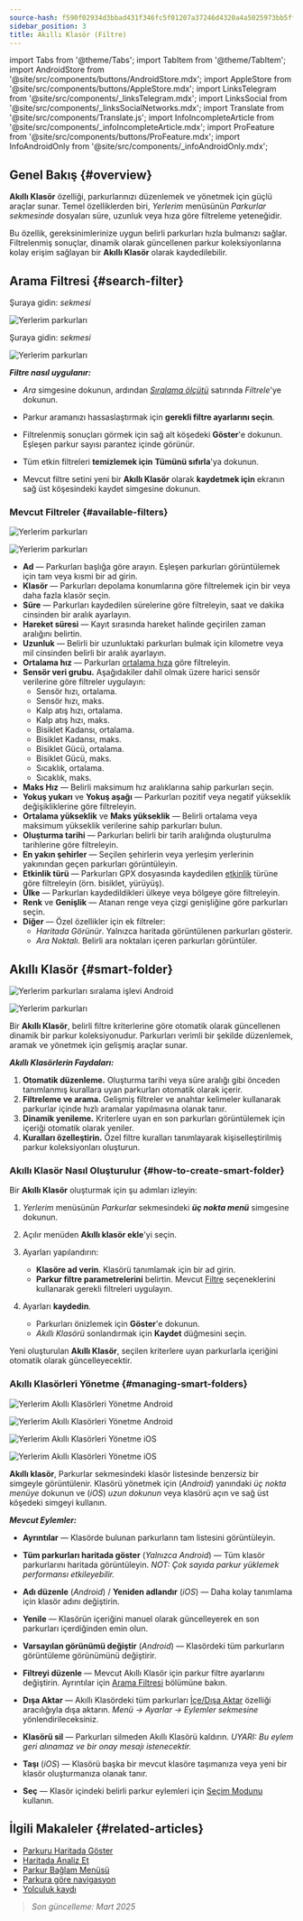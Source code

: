 ```yaml
---
source-hash: f590f02934d3bbad431f346fc5f01207a37246d4320a4a5025973bb5ff373b63
sidebar_position: 3
title: Akıllı Klasör (Filtre)
---
```

import Tabs from '@theme/Tabs';
import TabItem from '@theme/TabItem';
import AndroidStore from '@site/src/components/buttons/AndroidStore.mdx';
import AppleStore from '@site/src/components/buttons/AppleStore.mdx';
import LinksTelegram from '@site/src/components/_linksTelegram.mdx';
import LinksSocial from '@site/src/components/_linksSocialNetworks.mdx';
import Translate from '@site/src/components/Translate.js';
import InfoIncompleteArticle from '@site/src/components/_infoIncompleteArticle.mdx';
import ProFeature from '@site/src/components/buttons/ProFeature.mdx';
import InfoAndroidOnly from '@site/src/components/_infoAndroidOnly.mdx';



## Genel Bakış {#overview}

**Akıllı Klasör** özelliği, parkurlarınızı düzenlemek ve yönetmek için güçlü araçlar sunar. Temel özelliklerden biri, *Yerlerim* menüsünün *Parkurlar sekmesinde* dosyaları süre, uzunluk veya hıza göre filtreleme yeteneğidir.

Bu özellik, gereksinimlerinize uygun belirli parkurları hızla bulmanızı sağlar. Filtrelenmiş sonuçlar, dinamik olarak güncellenen parkur koleksiyonlarına kolay erişim sağlayan bir **Akıllı Klasör** olarak kaydedilebilir.


## Arama Filtresi {#search-filter}

<Tabs groupId="operating-systems" queryString="operating-systems">

<TabItem value="android" label="Android">

Şuraya gidin: *<Translate android="true" ids="shared_string_menu,shared_string_my_places,shared_string_gpx_files"/> sekmesi*

![Yerlerim parkurları](@site/static/img/personal/tracks/my_places_tracks_filter_2_andr.png)

</TabItem>

<TabItem value="ios" label="iOS">

Şuraya gidin: *<Translate ios="true" ids="shared_string_menu,shared_string_my_places,shared_string_gpx_tracks"/> sekmesi*

![Yerlerim parkurları](@site/static/img/personal/tracks/my_places_tracks_filter_ios.png)

</TabItem>

</Tabs>

***Filtre nasıl uygulanır:***

- *Ara* simgesine dokunun, ardından [*Sıralama ölçütü*](./manage-tracks.md#sort-by) satırında *Filtrele*'ye dokunun.

- Parkur aramanızı hassaslaştırmak için **gerekli filtre ayarlarını seçin**.

- Filtrelenmiş sonuçları görmek için sağ alt köşedeki **Göster**'e dokunun. Eşleşen parkur sayısı parantez içinde görünür.

- Tüm etkin filtreleri **temizlemek için** **Tümünü sıfırla**'ya dokunun.

- Mevcut filtre setini yeni bir **Akıllı Klasör** olarak **kaydetmek için** ekranın sağ üst köşesindeki kaydet simgesine dokunun.


### Mevcut Filtreler {#available-filters}

<Tabs groupId="operating-systems" queryString="operating-systems">

<TabItem value="android" label="Android">

![Yerlerim parkurları](@site/static/img/personal/tracks/my_places_tracks_filter_andr.png)

</TabItem>

<TabItem value="ios" label="iOS">

![Yerlerim parkurları](@site/static/img/personal/tracks/my_places_tracks_filter_2_ios.png)

</TabItem>

</Tabs>

- **Ad** — Parkurları başlığa göre arayın. Eşleşen parkurları görüntülemek için tam veya kısmi bir ad girin.
- **Klasör** — Parkurları depolama konumlarına göre filtrelemek için bir veya daha fazla klasör seçin.
- **Süre** — Parkurları kaydedilen sürelerine göre filtreleyin, saat ve dakika cinsinden bir aralık ayarlayın.
- **Hareket süresi** — Kayıt sırasında hareket halinde geçirilen zaman aralığını belirtin.
- **Uzunluk** — Belirli bir uzunluktaki parkurları bulmak için kilometre veya mil cinsinden belirli bir aralık ayarlayın.
- **Ortalama hız** — Parkurları [ortalama hıza](../../widgets/info-widgets.md#average-speed) göre filtreleyin.
- **Sensör veri grubu.**
    Aşağıdakiler dahil olmak üzere harici sensör verilerine göre filtreler uygulayın:
    - Sensör hızı, ortalama.
    - Sensör hızı, maks.
    - Kalp atış hızı, ortalama.
    - Kalp atış hızı, maks.
    - Bisiklet Kadansı, ortalama.
    - Bisiklet Kadansı, maks.
    - Bisiklet Gücü, ortalama.
    - Bisiklet Gücü, maks.
    - Sıcaklık, ortalama.
    - Sıcaklık, maks.
- **Maks Hız** — Belirli maksimum hız aralıklarına sahip parkurları seçin.
- **Yokuş yukarı** ve **Yokuş aşağı** — Parkurları pozitif veya negatif yükseklik değişikliklerine göre filtreleyin.
- **Ortalama yükseklik** ve **Maks yükseklik** — Belirli ortalama veya maksimum yükseklik verilerine sahip parkurları bulun.
- **Oluşturma tarihi** — Parkurları belirli bir tarih aralığında oluşturulma tarihlerine göre filtreleyin.
- **En yakın şehirler** — Seçilen şehirlerin veya yerleşim yerlerinin yakınından geçen parkurları görüntüleyin.
- **Etkinlik türü** — Parkurları GPX dosyasında kaydedilen [etkinlik](../../map/tracks/track-context-menu.md#track-information-activity) türüne göre filtreleyin (örn. bisiklet, yürüyüş).
- **Ülke** — Parkurları kaydedildikleri ülkeye veya bölgeye göre filtreleyin.
- **Renk** ve **Genişlik** — Atanan renge veya çizgi genişliğine göre parkurları seçin.
- **Diğer** — Özel özellikler için ek filtreler:
    - *Haritada Görünür*. Yalnızca haritada görüntülenen parkurları gösterir.
    - *Ara Noktalı*. Belirli ara noktaları içeren parkurları görüntüler.


## Akıllı Klasör {#smart-folder}

<Tabs groupId="operating-systems" queryString="operating-systems">

<TabItem value="android" label="Android">

![Yerlerim parkurları sıralama işlevi Android](@site/static/img/personal/tracks/my_places_smart_folder_andr.png)

</TabItem>

<TabItem value="ios" label="iOS">

![Yerlerim parkurları](@site/static/img/personal/tracks/my_places_smart_folder_ios.png)

</TabItem>

</Tabs>

Bir **Akıllı Klasör**, belirli filtre kriterlerine göre otomatik olarak güncellenen dinamik bir parkur koleksiyonudur. Parkurları verimli bir şekilde düzenlemek, aramak ve yönetmek için gelişmiş araçlar sunar.

***Akıllı Klasörlerin Faydaları:***

1. **Otomatik düzenleme.**
    Oluşturma tarihi veya süre aralığı gibi önceden tanımlanmış kurallara uyan parkurları otomatik olarak içerir.
2. **Filtreleme ve arama.**
    Gelişmiş filtreler ve anahtar kelimeler kullanarak parkurlar içinde hızlı aramalar yapılmasına olanak tanır.
3. **Dinamik yenileme.**
    Kriterlere uyan en son parkurları görüntülemek için içeriği otomatik olarak yeniler.
4. **Kuralları özelleştirin.**
    Özel filtre kuralları tanımlayarak kişiselleştirilmiş parkur koleksiyonları oluşturun.


### Akıllı Klasör Nasıl Oluşturulur {#how-to-create-smart-folder}

Bir **Akıllı Klasör** oluşturmak için şu adımları izleyin:

1. *Yerlerim* menüsünün *Parkurlar* sekmesindeki ***üç nokta menü*** simgesine dokunun.

2. Açılır menüden **Akıllı klasör ekle**'yi seçin.

3. Ayarları yapılandırın:
   - **Klasöre ad verin**. Klasörü tanımlamak için bir ad girin.
   - **Parkur filtre parametrelerini** belirtin. Mevcut [Filtre](#available-filters) seçeneklerini kullanarak gerekli filtreleri uygulayın.

4. Ayarları **kaydedin**.
    - Parkurları önizlemek için **Göster**'e dokunun.
    - *Akıllı Klasörü* sonlandırmak için **Kaydet** düğmesini seçin.

Yeni oluşturulan **Akıllı Klasör**, seçilen kriterlere uyan parkurlarla içeriğini otomatik olarak güncelleyecektir.


### Akıllı Klasörleri Yönetme {#managing-smart-folders}

<Tabs groupId="operating-systems" queryString="operating-systems">

<TabItem value="android" label="Android">

![Yerlerim Akıllı Klasörleri Yönetme Android](@site/static/img/personal/tracks/my_places_smart_folder_2-1_andr.png)

![Yerlerim Akıllı Klasörleri Yönetme Android](@site/static/img/personal/tracks/my_places_smart_folder_3_andr.png)

</TabItem>

<TabItem value="ios" label="iOS">

![Yerlerim Akıllı Klasörleri Yönetme iOS](@site/static/img/personal/tracks/folder_menu_2_ios.png)

![Yerlerim Akıllı Klasörleri Yönetme iOS](@site/static/img/personal/tracks/my_places_smart_folder_2_ios.png)

</TabItem>

</Tabs>

**Akıllı klasör**, Parkurlar sekmesindeki klasör listesinde benzersiz bir simgeyle görüntülenir. Klasörü yönetmek için (*Android*) yanındaki *üç nokta menüye* dokunun ve (*iOS*) *uzun dokunun* veya klasörü açın ve sağ üst köşedeki simgeyi kullanın.

***Mevcut Eylemler:***

- **Ayrıntılar** — Klasörde bulunan parkurların tam listesini görüntüleyin.

- **Tüm parkurları haritada göster** (*Yalnızca Android*) — Tüm klasör parkurlarını haritada görüntüleyin.
    *NOT: Çok sayıda parkur yüklemek performansı etkileyebilir.*

- **Adı düzenle** (*Android*) / **Yeniden adlandır** (*iOS*) — Daha kolay tanımlama için klasör adını değiştirin.

- **Yenile** — Klasörün içeriğini manuel olarak güncelleyerek en son parkurları içerdiğinden emin olun.

- **Varsayılan görünümü değiştir** (*Android*) — Klasördeki tüm parkurların görüntüleme görünümünü değiştirir.

- **Filtreyi düzenle** — Mevcut Akıllı Klasör için parkur filtre ayarlarını değiştirin. Ayrıntılar için [Arama Filtresi](#search-filter) bölümüne bakın.

- **Dışa Aktar** — Akıllı Klasördeki tüm parkurları [İçe/Dışa Aktar](../../personal/import-export.md) özelliği aracılığıyla dışa aktarın. *Menü → Ayarlar → Eylemler sekmesine* yönlendirileceksiniz.

- **Klasörü sil** — Parkurları silmeden Akıllı Klasörü kaldırın.
    *UYARI: Bu eylem geri alınamaz ve bir onay mesajı istenecektir.*

- **Taşı** (*iOS*) — Klasörü başka bir mevcut klasöre taşımanıza veya yeni bir klasör oluşturmanıza olanak tanır.

- **Seç** — Klasör içindeki belirli parkur eylemleri için [Seçim Modunu](./manage-tracks.md#selection-mode) kullanın.


## İlgili Makaleler {#related-articles}

- [Parkuru Haritada Göster](../../map/tracks/index.md)
- [Haritada Analiz Et](../../map/tracks/index.md#analyze-track-on-map)
- [Parkur Bağlam Menüsü](../../map/tracks/track-context-menu.md)
- [Parkura göre navigasyon](../../navigation/setup/gpx-navigation.md)
- [Yolculuk kaydı](../../plugins/trip-recording.md)

> *Son güncelleme: Mart 2025*